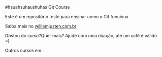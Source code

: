 #hsuahsuhaushuhas Git Course

Este é um repositório teste para ensinar como o Git funciona.

Saiba mais no [williamjusten.com.br](http://williamjusten.com.br)

Gostou do curso?Quer mais? Ajude com uma doação, até um café é válido =)


Outros cursos em : 
